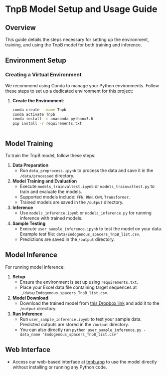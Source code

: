 
# TnpB Model Setup and Usage Guide
## Overview
This guide details the steps necessary for setting up the environment, training, and using the TnpB model for both training and inference.

## Environment Setup

### Creating a Virtual Environment
We recommend using Conda to manage your Python environments. Follow these steps to set up a dedicated environment for this project:

1. **Create the Environment**:
   ```bash
   conda create --name Tnpb 
   conda activate Tnpb
   conda install -c anaconda python=3.6
   pip install -r requirements.txt



## Model Training
To train the TnpB model, follow these steps:
1. **Data Preparation**
   - Run `data_preprocess.ipynb` to process the data and save it in the `/data/processed` directory.
2. **Model Training and Evaluation**
   - Execute `models_trainvaltest.ipynb` or `models_trainvaltest.py` to train and evaluate the models.
   - Supported models include: `FFN`, `RNN`, `CNN`, `Transformer`.
   - Trained models are saved in the `/output` directory.
3. **Inference**
   - Use `models_inference.ipynb` or `models_inference.py` for running inference with trained models.
4. **Sample Testing**
   - Execute `user_sample_inference.ipynb` to test the model on your data. Example test file: `data/Endogenous_spacers_TnpB_list.csv`.
   - Predictions are saved in the `/output` directory.

## Model Inference
For running model inference:
1. **Setup**
   - Ensure the environment is set up using `requirements.txt`.
   - Place your Excel data file containing target sequences at `./data/Endogenous_spacers_TnpB_list.csv`.
2. **Model Download**
   - Download the trained model from [this Dropbox link](https://www.dropbox.com/scl/fo/w2o66tafvt8upzcduwo52/ACNeSe1lCbruhiATdzeHKEI?rlkey=0l34lfkmguy88wvwjt18qxbco&st=also9pij&dl=0) and add it to the `/output` directory.
3. **Run Inference**
   - Run `user_sample_inference.ipynb` to test your sample data. Predicted outputs are stored in the `/output` directory.
   - You can also directly run  `python user_sample_inference.py -data_name 'Endogenous_spacers_TnpB_list.csv'`

## Web Interface
- Access our web-based interface at [tnpb.app](https://www.tnpb.app/) to use the model directly without installing or running any Python code.

